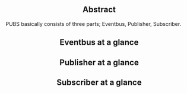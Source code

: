 <h2 align="center">Abstract </h2>
PUBS basically consists of three parts; Eventbus, Publisher, Subscriber.

<h2 align="center">Eventbus at a glance </h2>

<h2 align="center">Publisher at a glance </h2>

<h2 align="center">Subscriber at a glance </h2>
